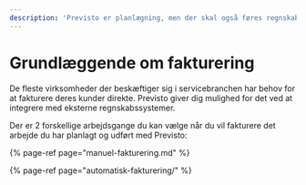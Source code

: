 ```yaml
---
description: 'Previsto er planlægning, men der skal også føres regnskab'
---
```


# Grundlæggende om fakturering

De fleste virksomheder der beskæftiger sig i servicebranchen har behov for at fakturere deres kunder direkte. Previsto giver dig mulighed for det ved at integrere med eksterne regnskabssystemer.

Der er 2 forskellige arbejdsgange du kan vælge når du vil fakturere det arbejde du har planlagt og udført med Previsto:

{% page-ref page="manuel-fakturering.md" %}

{% page-ref page="automatisk-fakturering/" %}



